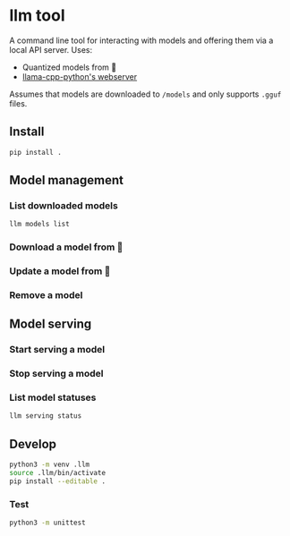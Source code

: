 # llm tool

A command line tool for interacting with models and offering them via a local API
server. Uses:
* Quantized models from 🤗
* [llama-cpp-python's webserver](https://github.com/abetlen/llama-cpp-python#web-server)

Assumes that models are downloaded to `/models` and only supports `.gguf` files.

## Install

```bash
pip install .
```

## Model management

### List downloaded models

```bash
llm models list
```

### Download a model from 🤗

### Update a model from 🤗

### Remove a model

## Model serving

### Start serving a model

### Stop serving a model

### List model statuses

```bash
llm serving status
```

## Develop

```bash
python3 -m venv .llm
source .llm/bin/activate
pip install --editable .
```

### Test

```bash
python3 -m unittest
```